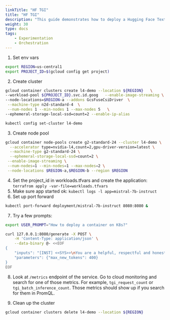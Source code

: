 ```yaml
---
linkTitle: "HF TGI"
title: "HF TGI"
description: "This guide demonstrates how to deploy a Hugging Face Text Generation Inference (TGI) server on Google Kubernetes Engine (GKE) using NVIDIA L4 GPUs, enabling you to serve large language models like Mistral-7b-instruct. It walks you through creating a GKE cluster, deploying the TGI application, sending prompts to the model, and monitoring the service's performance using metrics, while also providing instructions for cleaning up the cluster."
weight: 30
type: docs
tags: 
    - Experimentation
    - Orchestration
---
```

1. Set env vars
```bash
export REGION=us-central1
export PROJECT_ID=$(gcloud config get project)
```
2. Create cluster
```bash
gcloud container clusters create l4-demo --location ${REGION}   \
--workload-pool ${PROJECT_ID}.svc.id.goog   --enable-image-streaming \
--node-locations=$REGION-a --addons GcsFuseCsiDriver  \
 --machine-type n2d-standard-4  \
 --num-nodes 1 --min-nodes 1 --max-nodes 5   \
--ephemeral-storage-local-ssd=count=2 --enable-ip-alias
```
```bash
kubectl config set-cluster l4-demo
```
3. Create node pool
```bash
gcloud container node-pools create g2-standard-24 --cluster l4-demo \
  --accelerator type=nvidia-l4,count=2,gpu-driver-version=latest \
  --machine-type g2-standard-24 \
  --ephemeral-storage-local-ssd=count=2 \
 --enable-image-streaming \
 --num-nodes=1 --min-nodes=1 --max-nodes=2 \
 --node-locations $REGION-a,$REGION-b --region $REGION
 ```
4. Set the project_id in workloads.tfvars and create the application: `terrafrom apply -var-file=workloads.tfvars` 
5. Make sure app started ok: `kubectl logs -l app=mistral-7b-instruct`
6. Set up port forward
```bash
kubectl port-forward deployment/mistral-7b-instruct 8080:8080 &
```
7. Try a few prompts:
```bash
export USER_PROMPT="How to deploy a container on K8s?"
```
```bash
curl 127.0.0.1:8080/generate -X POST \
    -H 'Content-Type: application/json' \
    --data-binary @- <<EOF
{
    "inputs": "[INST] <<SYS>>\nYou are a helpful, respectful and honest assistant. Always answer as helpfully as possible, while being safe.  Your answers should not include any harmful, unethical, racist, sexist, toxic, dangerous, or illegal content. Please ensure that your responses are socially unbiased and positive in nature. If a question does not make any sense, or is not factually coherent, explain why instead of answering something not correct. If you don't know the answer to a question, please don't share false information.\n<</SYS>>\n$USER_PROMPT[/INST]",
    "parameters": {"max_new_tokens": 400}
}
EOF
```
8. Look at `/metrics` endpoint of the service. Go to cloud monitoring and search for one of those metrics. For example, `tgi_request_count` or `tgi_batch_inference_count`. Those metrics should show up if you search for them in PromQL. 

9. Clean up the cluster
```bash
gcloud container clusters delete l4-demo --location ${REGION} 
```
